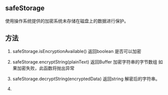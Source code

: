 ## safeStorage
使用操作系统提供的加密系统未存储在磁盘上的数据进行保护。
## 方法
1. safeStorage.isEncryptionAvailable()
返回boolean 是否可以加密

2. safeStorage.encryptString(plainText)
返回Buffer 加密字符串的字节数组
如果加密失败，此函数将抛出异常

3. safeStorage.decryptString(encryptedData)
返回string 解密后的字符串。

4. 
